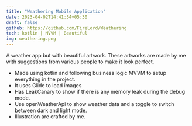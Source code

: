 ```yaml
---
title: "Weathering Mobile Application"
date: 2023-04-02T14:41:54+05:30
draft: false
github: https://github.com/FireLord/Weathering
tech: kotlin | MVVM | Beautiful
img: weathering.png
---
```

A weather app but with beautiful artwork. These artworks are made by me with suggestions from various people to make it look perfect.
- Made using kotlin and following business logic MVVM to setup everything in the project.
- It uses Glide to load images
- Has LeakCanary to show if there is any memory leak during the debug mode.
- Use openWeatherApi to show weather data and a toggle to switch between dark and light mode.
- Illustration are crafted by me.
